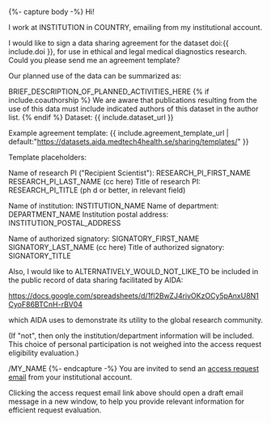 {%- capture body -%}
Hi!

I work at INSTITUTION in COUNTRY, emailing from my institutional account.

I would like to sign a data sharing agreement for the dataset doi:{{ include.doi }}, for use in ethical and legal medical diagnostics research. Could you please send me an agreement template?

Our planned use of the data can be summarized as:

BRIEF_DESCRIPTION_OF_PLANNED_ACTIVITIES_HERE
{% if include.coauthorship %}
We are aware that publications resulting from the use of this data must include indicated authors of this dataset in the author list.
{% endif %}
Dataset: {{ include.dataset_url }}

Example agreement template: {{ include.agreement_template_url | default:"https://datasets.aida.medtech4health.se/sharing/templates/" }}

Template placeholders:

Name of research PI ("Recipient Scientist"): RESEARCH_PI_FIRST_NAME RESEARCH_PI_LAST_NAME (cc here)
Title of research PI: RESEARCH_PI_TITLE (ph d or better, in relevant field)

Name of institution: INSTITUTION_NAME
Name of department: DEPARTMENT_NAME
Institution postal address: INSTITUTION_POSTAL_ADDRESS

Name of authorized signatory: SIGNATORY_FIRST_NAME SIGNATORY_LAST_NAME (cc here)
Title of authorized signatory: SIGNATORY_TITLE

Also, I would like to ALTERNATIVELY_WOULD_NOT_LIKE_TO be included in the public record of data sharing facilitated by AIDA:

https://docs.google.com/spreadsheets/d/1fl2BwZJ4rivOKzOCy5pAnxU8N1CyoF86BTCnH-rBV04

which AIDA uses to demonstrate its utility to the global research community.

(If "not", then only the institution/department information will be included. This choice of personal participation is not weighed into the access request eligibility evaluation.)

/MY_NAME
{%- endcapture -%}
You are invited to send an
<a href="mailto:{{ include.to }}?cc={{ include.cc }}&subject=Requesting access to dataset doi:{{ include.doi }}&body={{ body | url_encode | replace: '+','%20' }}">access request email</a>
from your institutional account.

Clicking the access request email link above should open a draft email message
in a new window, to help you provide relevant information for efficient request
evaluation.
